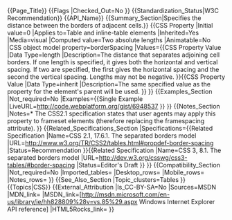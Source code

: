 {{Page_Title}}
{{Flags
|Checked_Out=No
}}
{{Standardization_Status|W3C Recommendation}}
{{API_Name}}
{{Summary_Section|Specifies the distance between the borders of adjacent cells.}}
{{CSS Property
|Initial value=0
|Applies to=Table and inline-table elements
|Inherited=Yes
|Media=visual
|Computed value=Two absolute lengths
|Animatable=No
|CSS object model property=borderSpacing
|Values={{CSS Property Value
|Data Type=length
|Description=The distance that separates adjoining cell borders. If one length is specified, it gives both the horizontal and vertical spacing. If two are specified, the first gives the horizontal spacing and the second the vertical spacing. Lengths may not be negative.
}}{{CSS Property Value
|Data Type=inherit
|Description=The same specified value as the property for the element's parent will be used.
}}
}}
{{Examples_Section
|Not_required=No
|Examples={{Single Example
|LiveURL=http://code.webplatform.org/gist/6948537
}}
}}
{{Notes_Section
|Notes=* The CSS2.1 specification states that user agents may apply this property to frameset elements (therefore replacing the framespacing attribute).
}}
{{Related_Specifications_Section
|Specifications={{Related Specification
|Name=CSS 2.1, 17.6.1. The separated borders model
|URL=http://www.w3.org/TR/CSS2/tables.html#propdef-border-spacing
|Status=Recommendation
}}{{Related Specification
|Name=CSS 3, 8.1. The separated borders model
|URL=http://dev.w3.org/csswg/css3-tables/#border-spacing
|Status=Editor's Draft
}}
}}
{{Compatibility_Section
|Not_required=No
|Imported_tables=
|Desktop_rows=
|Mobile_rows=
|Notes_rows=
}}
{{See_Also_Section
|Topic_clusters=Tables
}}
{{Topics|CSS}}
{{External_Attribution
|Is_CC-BY-SA=No
|Sources=MSDN
|MDN_link=
|MSDN_link=[http://msdn.microsoft.com/en-us/library/ie/hh828809%28v=vs.85%29.aspx Windows Internet Explorer API reference]
|HTML5Rocks_link=
}}